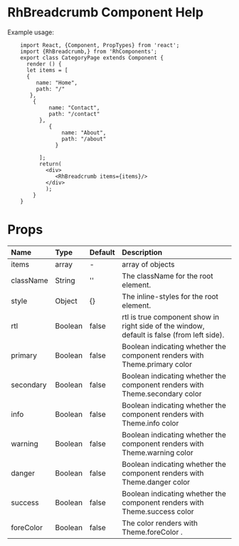 # RhBreadcrumb Component Help
Example usage:

```
    import React, {Component, PropTypes} from 'react';
    import {RhBreadcrumb,} from 'RhComponents';
    export class CategoryPage extends Component {
	  render () {
	  let items = [
	  {
	     name: "Home",
	     path: "/"
	   },
	    {
     	     name: "Contact",
     	     path: "/contact"
     	  },
     	     {
         	     name: "About",
         	     path: "/about"
         	   }
             
          ];
          return(
            <div>
               <RhBreadcrumb items={items}/>
            </div>
            );
		}
	}
```
# Props
|  Name             |  Type    |  Default |  Description |
|:------            |:------   |:---------|:-------------|
| items          | array    |    -    | array of objects|
| className              | String  |''|The className for the root element. |
| style              | Object  | {} |The inline-styles for the root element. |
| rtl              | Boolean  |false|rtl is true component show  in right side of the window, default is false (from left side). |
| primary              | Boolean  |false|Boolean indicating whether the component renders with Theme.primary color|
| secondary              | Boolean  |false|Boolean indicating whether the component renders with Theme.secondary color |
| info              | Boolean  |false|Boolean indicating whether the component renders with Theme.info color |
| warning              | Boolean  |false|Boolean indicating whether the component renders with Theme.warning color |
| danger              | Boolean  |false|Boolean indicating whether the component renders with Theme.danger color |
| success              | Boolean  |false|Boolean indicating whether the component renders with Theme.success color |
| foreColor              | Boolean  |false| The color renders with Theme.foreColor .  |



